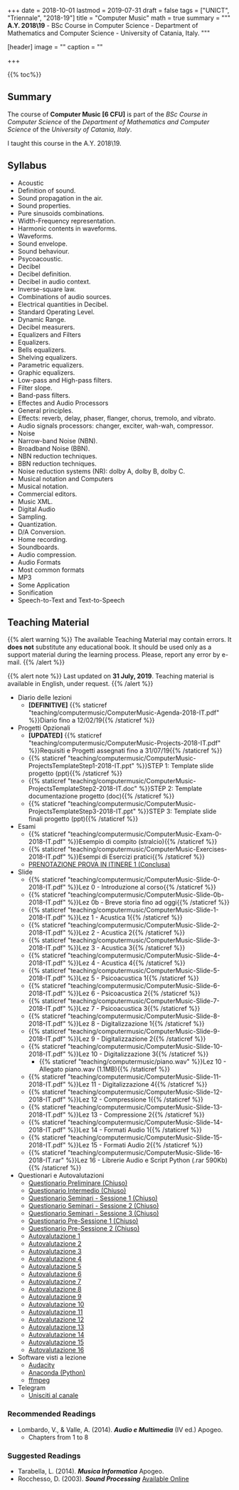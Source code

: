 +++
date = 2018-10-01
lastmod = 2019-07-31
draft = false
tags = ["UNICT", "Triennale", "2018-19"]
title = "Computer Music"
math = true
summary = """
**A.Y. 2018\\19** - BSc Course in Computer Science - Department of Mathematics and Computer Science - University of Catania, Italy.
"""

[header]
image = ""
caption = ""

+++

{{% toc%}}

## Summary

The course of **Computer Music [6 CFU]** is part of the *BSc Course in Computer Science* of the *Department of Mathematics and Computer Science* of the *University of Catania, Italy*.

I taught this course in the A.Y. 2018\\19.

## Syllabus

*	Acoustic 
  * Definition of sound.
  * Sound propagation in the air.
  * Sound properties.
  * Pure sinusoids combinations.
  * Width-Frequency representation.
  * Harmonic contents in waveforms.
  * Waveforms.
  * Sound envelope.
  * Sound behaviour.
  * Psycoacoustic.
*	Decibel 
  * Decibel definition.
  * Decibel in audio context.
  * Inverse-square law.
  * Combinations of audio sources.
  * Electrical quantities in Decibel.
  * Standard Operating Level.
  * Dynamic Range.
  * Decibel measurers.
*	Equalizers and Filters
  * Equalizers.
  * Bells equalizers.
  * Shelving equalizers.
  * Parametric equalizers.
  * Graphic equalizers.
  * Low-pass and High-pass filters.
  * Filter slope.
  * Band-pass filters.
*	Effectes and Audio Processors
  * General principles.
  * Effects: reverb, delay, phaser, flanger, chorus, tremolo, and vibrato.
  * Audio signals processors: changer, exciter, wah-wah, compressor.
*	Noise 
  * Narrow-band Noise (NBN).
  * Broadband Noise (BBN).
  * NBN reduction techniques.
  * BBN reduction techniques.
  * Noise reduction systems (NR): dolby A, dolby B, dolby C.
*	Musical notation and Computers 
  * Musical notation.
  * Commercial editors.
  * Music XML.
*	Digital Audio 
  * Sampling.
  * Quantization.
  * D/A Conversion.
  * Home recording.
  * Soundboards.
  * Audio compression.
*	Audio Formats
  * Most common formats
  * MP3
*	Some Application 
  * Sonification
  * Speech-to-Text and Text-to-Speech 


## Teaching Material

{{% alert warning %}}
The available Teaching Material may contain errors. It **does not** substitute any educational book. It should be used only as a support material during the learning process. Please, report any error by e-mail.
{{% /alert %}}

{{% alert note %}}
Last updated on **31 July, 2019**. Teaching material is available in English, under request.
{{% /alert %}}

* Diario delle lezioni
  * **[DEFINITIVE]** {{% staticref "teaching/computermusic/ComputerMusic-Agenda-2018-IT.pdf" %}}Diario fino a 12/02/19{{% /staticref %}}
* Progetti Opzionali
  * **[UPDATED]** {{% staticref "teaching/computermusic/ComputerMusic-Projects-2018-IT.pdf" %}}Requisiti e Progetti assegnati fino a 31/07/19{{% /staticref %}}
  * {{% staticref "teaching/computermusic/ComputerMusic-ProjectsTemplateStep1-2018-IT.ppt" %}}STEP 1: Template slide progetto (ppt){{% /staticref %}}
  * {{% staticref "teaching/computermusic/ComputerMusic-ProjectsTemplateStep2-2018-IT.doc" %}}STEP 2: Template documentazione progetto (doc){{% /staticref %}}
  * {{% staticref "teaching/computermusic/ComputerMusic-ProjectsTemplateStep3-2018-IT.ppt" %}}STEP 3: Template slide finali progetto (ppt){{% /staticref %}}
* Esami
  * {{% staticref "teaching/computermusic/ComputerMusic-Exam-0-2018-IT.pdf" %}}Esempio di compito (stralcio){{% /staticref %}}
  * {{% staticref "teaching/computermusic/ComputerMusic-Exercises-2018-IT.pdf" %}}Esempi di Esercizi pratici{{% /staticref %}}
  * [PRENOTAZIONE PROVA IN ITINERE 1 (Conclusa)](https://docs.google.com/forms/d/e/1FAIpQLSejuy6rZGfiqPBTJxgemtrR-gP3HCl4znTyn1JE99FdD7EZhA/viewform?usp=sf_link)
* Slide
  * {{% staticref "teaching/computermusic/ComputerMusic-Slide-0-2018-IT.pdf" %}}Lez 0 - Introduzione al corso{{% /staticref %}}
  * {{% staticref "teaching/computermusic/ComputerMusic-Slide-0b-2018-IT.pdf" %}}Lez 0b - Breve storia fino ad oggi{{% /staticref %}}
  * {{% staticref "teaching/computermusic/ComputerMusic-Slide-1-2018-IT.pdf" %}}Lez 1 - Acustica 1{{% /staticref %}}
  * {{% staticref "teaching/computermusic/ComputerMusic-Slide-2-2018-IT.pdf" %}}Lez 2 - Acustica 2{{% /staticref %}}
  * {{% staticref "teaching/computermusic/ComputerMusic-Slide-3-2018-IT.pdf" %}}Lez 3 - Acustica 3{{% /staticref %}}
  * {{% staticref "teaching/computermusic/ComputerMusic-Slide-4-2018-IT.pdf" %}}Lez 4 - Acustica 4{{% /staticref %}}
  * {{% staticref "teaching/computermusic/ComputerMusic-Slide-5-2018-IT.pdf" %}}Lez 5 - Psicoacustica 1{{% /staticref %}}
  * {{% staticref "teaching/computermusic/ComputerMusic-Slide-6-2018-IT.pdf" %}}Lez 6 - Psicoacustica 2{{% /staticref %}}
  * {{% staticref "teaching/computermusic/ComputerMusic-Slide-7-2018-IT.pdf" %}}Lez 7 - Psicoacustica 3{{% /staticref %}}
  * {{% staticref "teaching/computermusic/ComputerMusic-Slide-8-2018-IT.pdf" %}}Lez 8 - Digitalizzazione 1{{% /staticref %}}
  * {{% staticref "teaching/computermusic/ComputerMusic-Slide-9-2018-IT.pdf" %}}Lez 9 - Digitalizzazione 2{{% /staticref %}}
  * {{% staticref "teaching/computermusic/ComputerMusic-Slide-10-2018-IT.pdf" %}}Lez 10 - Digitalizzazione 3{{% /staticref %}}
      * {{% staticref "teaching/computermusic/piano.wav" %}}Lez 10 - Allegato piano.wav (1.1MB){{% /staticref %}}
  * {{% staticref "teaching/computermusic/ComputerMusic-Slide-11-2018-IT.pdf" %}}Lez 11 - Digitalizzazione 4{{% /staticref %}}
  * {{% staticref "teaching/computermusic/ComputerMusic-Slide-12-2018-IT.pdf" %}}Lez 12 - Compressione 1{{% /staticref %}}
  * {{% staticref "teaching/computermusic/ComputerMusic-Slide-13-2018-IT.pdf" %}}Lez 13 - Compressione 2{{% /staticref %}}
  * {{% staticref "teaching/computermusic/ComputerMusic-Slide-14-2018-IT.pdf" %}}Lez 14 - Formati Audio 1{{% /staticref %}}
  * {{% staticref "teaching/computermusic/ComputerMusic-Slide-15-2018-IT.pdf" %}}Lez 15 - Formati Audio 2{{% /staticref %}}
  * {{% staticref "teaching/computermusic/ComputerMusic-Slide-16-2018-IT.rar" %}}Lez 16 - Librerie Audio e Script Python (.rar 590Kb){{% /staticref %}}
* Questionari e Autovalutazioni
  * [Questionario Preliminare (Chiuso)](https://goo.gl/forms/OWH3weis5k3QeFEn1)
  * [Questionario Intermedio (Chiuso)](https://docs.google.com/forms/d/e/1FAIpQLSfSuWnnCDJvgLjIFaRXdeiVk2Qyqz6x2i3ZcxfADxyASw2Rfg/viewform?usp=sf_link)
  * [Questionario Seminari - Sessione 1 (Chiuso)](https://docs.google.com/forms/d/e/1FAIpQLSezAhfVsqDndY0PZsq54FIjFsDQjzLd7Z254PpDyjMGKdVrQw/viewform?usp=sf_link)
  * [Questionario Seminari - Sessione 2 (Chiuso)](https://docs.google.com/forms/d/e/1FAIpQLSeHw_qRSKjd27bX1zCeLQhWZJFTSy8iryU5tgVJm5rtQKzsyg/viewform?usp=sf_link)
  * [Questionario Seminari - Sessione 3 (Chiuso)](https://docs.google.com/forms/d/e/1FAIpQLSdI4L9nnO3_8x2Kxr8Rx9x1cR25Z41uDl8gZJAo3FfpvoWFvQ/viewform?usp=sf_link)
  * [Questionario Pre-Sessione 1 (Chiuso)](https://docs.google.com/forms/d/e/1FAIpQLScku7zvPfuNZPBw-Xyh9eH9ChJmMwIf_JXRgZiEIinSFGMYAA/viewform?usp=sf_link)
  * [Questionario Pre-Sessione 2 (Chiuso)](https://docs.google.com/forms/d/e/1FAIpQLSesgO_cznGfHa7xu_uUuekjF0dca_vhbMCR46aFcmwE8EGXaQ/viewform?usp=sf_link)
  * [Autovalutazione 1](https://docs.google.com/forms/d/e/1FAIpQLScbo5AWAQBqyduSNrufYtntJrnN-dMSKDuHCygybcJiull-Yg/viewform?usp=sf_link)
  * [Autovalutazione 2](https://docs.google.com/forms/d/e/1FAIpQLSfeXqrNIHASVKdiPpJORSt9wDg00XiVMgXkZSNJ9Bmi_LiTqA/viewform?usp=sf_link)
  * [Autovalutazione 3](https://docs.google.com/forms/d/e/1FAIpQLSc0-xXW0U0ecclRN5qOj6zXEdLobZSbxECnzEW7XV2NaEq26A/viewform?usp=sf_link)
  * [Autovalutazione 4](https://docs.google.com/forms/d/e/1FAIpQLSfsQen8H3N-UpxYCBP1sOfT2L3XbzxsujpwvCVN6ErNjy2C5g/viewform?usp=sf_link)
  * [Autovalutazione 5](https://docs.google.com/forms/d/e/1FAIpQLScBNhtcvLGQPcS8rRkE5dtJEYAWTvc0ZJXZeWpn0fzAqmnQGw/viewform?usp=sf_link)
  * [Autovalutazione 6](https://docs.google.com/forms/d/e/1FAIpQLSeJC42NNwRhYCR9iSNYhcwbrDpt4aXa3xOe5w-lq-nEK48aKA/viewform?usp=sf_link)
  * [Autovalutazione 7](https://docs.google.com/forms/d/e/1FAIpQLSfjiu7ek8liiqK2qkBgRnP4FlmB2tLXLKgE6zEE974s_icQuw/viewform?usp=sf_link)
  * [Autovalutazione 8](https://docs.google.com/forms/d/e/1FAIpQLSd8DF05EOltQHdx80_URUSd8yAREhYnhu3pcZQCeAZD5FIY2w/viewform?usp=sf_link)
  * [Autovalutazione 9](https://docs.google.com/forms/d/e/1FAIpQLSftZS9f8Mn7LPk-wdo06owSKc93CJBYhuxaJ9MxuSbxhlIw_Q/viewform?usp=sf_link)
  * [Autovalutazione 10](https://docs.google.com/forms/d/e/1FAIpQLSdso6kapN6kwFtNfJVdNj4tLaZU-PuEZefmvbXZuVABKD-3Qw/viewform?usp=sf_link)
  * [Autovalutazione 11](https://docs.google.com/forms/d/e/1FAIpQLScekS3FOM7YcLGUubS6GCp5PjZGM5PcvjDaFOEAFWnE4x3e8Q/viewform?usp=sf_link)
  * [Autovalutazione 12](https://docs.google.com/forms/d/e/1FAIpQLSdlol3eZY2kPa0i-1OQyDOneYtsfkf8WE1YZmPdK52QuXG2MA/viewform?usp=sf_link)
  * [Autovalutazione 13](https://docs.google.com/forms/d/e/1FAIpQLScPgFx9Nfpfimf_5NC3W3bcbTLMK4MID3dixU1hr1RklYSE4g/viewform?usp=sf_link)
  * [Autovalutazione 14](https://docs.google.com/forms/d/e/1FAIpQLScyKaEgAwb_GSzSg7lW_bATUimttnJb3aO3AVc_5j6drjvRug/viewform?usp=sf_link)
  * [Autovalutazione 15](https://docs.google.com/forms/d/e/1FAIpQLSc40mEqU-LrPo0DnfBG94Fv8_MNUgqqMb9VF5sTUFwruxPTZw/viewform?usp=sf_link)
  * [Autovalutazione 16](https://docs.google.com/forms/d/e/1FAIpQLSflp2Gl_eLH0dchjdSBzJy6yslfSTvnjxo5z2nMnPPxXqJ43A/viewform?usp=sf_link)
* Software visti a lezione
  * [Audacity](https://www.audacityteam.org/)
  * [Anaconda (Python)](https://www.anaconda.com/download/)
  * [ffmpeg](https://www.ffmpeg.org/)
* Telegram
  * [Unisciti al canale](https://t.me/joinchat/D902yQ-X0HyVY_5JJtWUmA)

### Recommended Readings

* Lombardo, V., & Valle, A. (2014). _**Audio e Multimedia**_ (IV ed.) Apogeo.
  * Chapters from 1 to 8


### Suggested Readings

* Tarabella, L. (2014). _**Musica Informatica**_ Apogeo.
* Rocchesso, D. (2003). _**Sound Processing**_ [Available Online](https://ia600309.us.archive.org/13/items/IntroductionToSoundProcessing/vsp.pdf)